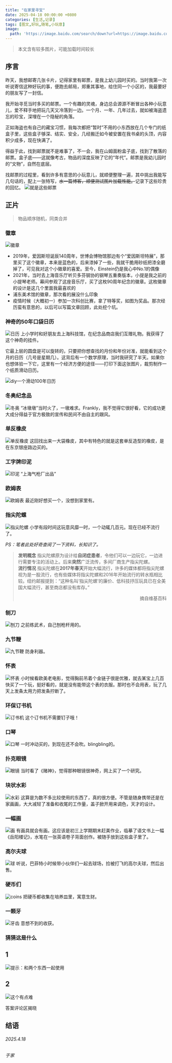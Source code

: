 ```yaml
---
title: "在家里寻宝"
date: 2025-04-18 00:00:00 +0800
categories: [生活,记录]
tags: [图文,好玩,随笔,小玩意]
image:
  path: 'https://image.baidu.com/search/down?url=https://image.baidu.com/search/down?url=https://tvax2.sinaimg.cn/large/008ulBlUgy1i0mdqoehxhj335s2dcu0y.jpg'
---
```

>本文含有较多图片，可能加载时间较长

## 序言
昨天，我想邮寄几张卡片，记得家里有邮票，是我上幼儿园时买的。当时我第一次听说寄信这种好玩的事，便跑去邮局，郑重其事地，给住同一个小区的，我最要好的朋友写了一封信。

我开始寻觅当时多买的邮票。一个有趣的灵魂，身边总会源源不断冒出各种小玩意儿，爱不释手地把玩几天又冷落到一边。一个月、一年、几年过去，就如被海盗遗忘的珍宝，深埋在一个隐秘的角落。

正如海盗也有自己的藏宝习惯，我每次都把“暂时”不用的小东西放在几个专门的纸盒子里，这些盒子够深、结实、安全，几经搬迁如今被安置在我书桌的头顶，内容积少成多，现在快满了。

得益于此，找到邮票就不是难事了，不一会，我在山姆面粉盒子底，找到了散落的邮票。盒子底——这就像考古，物品的深度反映了它的“年代”。邮票是我幼儿园时的“文物”，自然在底层。

找邮票的过程里，看到许多有意思的小玩意儿，就顺便整理一遍，其中挑出我能写几句话的，配上一张特写，~~水一篇博客，顺便测试图片加载性能。~~记录下这些珍贵的回忆。
![就是这些邮票](https://image.baidu.com/search/down?url=https://image.baidu.com/search/down?url=https://tvax2.sinaimg.cn/large/008ulBlUgy1i0mdqoehxhj335s2dcu0y.jpg)

## 正片
>物品顺序随机，同类合并

### 徽章
![徽章](https://image.baidu.com/search/down?url=https://tvax4.sinaimg.cn/large/008ulBlUgy1i0mdruf0rij311b0b37ks.jpg)
- 2019年，爱因斯坦诞辰140周年，世博会博物馆那边有个“爱因斯坦特展”，那里买了这个徽章，本来是蓝色的，后来漆掉了一些，我就干脆用砂纸把漆全磨掉了，可见我对这个小徽章的喜爱。至今，Einstein仍是我心中No.1的偶像
- 2021年，当时去上海音乐厅听贝多芬钢协的钢琴五重奏版本，小提是我之前的小提琴老师。幕间参观了这座音乐厅，买了这枚90周年纪念的徽章。这枚徽章的设计是这几个里面我最喜欢的
- 浦东美术馆的徽章，那次看的展没什么印象
- 疫情时候（大概初一）参加一次科创比赛，拿了特等奖，如图为奖品。那次经历蛮有意思的，以后可以写篇文章回顾，此处挖个坑。

### 神奇的50年口袋日历
![日历](https://image.baidu.com/search/down?url=https://tvax3.sinaimg.cn/large/008ulBlUgy1i0mdrtx41cj30y70idnk0.jpg)
上小学时和好朋友去上海科技馆，在纪念品商店我们互赠礼物。我获得了这个神奇的挂件。

它最上层的圆盘是可以旋转的，只要把你想查找的月份和年份对准，就能看到这个月的日历（几号是星期几）。这背后有一个数学原理，当时我研究了半天。如果你也想体验一下它，这里有一个经济方便的途径——打印下面这张图片，裁剪制作一个纸质滑动日历。

![diy一个滑动100年日历](https://image.baidu.com/search/down?url=https://tvax1.sinaimg.cn/large/008ulBlUgy1i0mepwqmk9j30ug0lgk3x.jpg)

### 冬奥纪念品
![冬奥](https://image.baidu.com/search/down?url=https://tvax1.sinaimg.cn/large/008ulBlUgy1i0mdrv2wr0j30jc0k9dxc.jpg)
“冰墩墩”当时火了，一墩难求。Frankly，我不觉得它很好看，它的成功更大成分得益于官方极致的宣传和民间不由自主的跟风。

### 单反橡皮
![单反橡皮](https://image.baidu.com/search/down?url=https://tvax2.sinaimg.cn/large/008ulBlUgy1i0mdry9ugrj335s2dcx6r.jpg)
这回找出来一大袋橡皮，其中有特色的就是这套单反造型的橡皮，是在东京银座路边买的。

### 工字牌印泥
![印泥](https://image.baidu.com/search/down?url=https://tvax2.sinaimg.cn/large/008ulBlUgy1i0mdqm8dgej335s2dcqv7.jpg)
“上海气枪厂出品”

### 欧姆表
![欧姆表](https://image.baidu.com/search/down?url=https://tvax2.sinaimg.cn/large/008ulBlUgy1i0mdribxavj32dc35sb2b.jpg)
最近刚好想买一个，没想到家里有。

### 指尖陀螺
![指尖陀螺](https://image.baidu.com/search/down?url=https://tvax1.sinaimg.cn/large/008ulBlUgy1i0mdrfag3oj335s2dcqv7.jpg)
小学有段时间这玩意风靡一时，一个动辄几百元。现在已经不流行了。

*PS：笔者此处好奇查阅了一下资料，长知识了。*
>**发明概念**
指尖陀螺原为设计给**自闭症患者**，令他们可以一边玩它，一边进行需要专注的活动上。后来**突然**广泛流传，多间厂商生产指尖陀螺。 <br>
>**流行情况**
指尖陀螺在**2017年春天**开始大幅流行，许多的媒体都将指尖陀螺视为是一股流行，也有些媒体将指尖陀螺和2016年开始流行的转水瓶相比较。纽约邮报提到：“这种名叫‘指尖陀螺’的廉价、低科技抒压玩具已在全美国大幅流行，甚至商店都没有库存。”
><p align="right">摘自维基百科</p>

### 刨刀
![刨刀](https://image.baidu.com/search/down?url=https://tvax1.sinaimg.cn/large/008ulBlUgy1i0mdqwpisnj335s2dcnpg.jpg)
之前练武术，自己刨枪杆用的。

### 九节鞭
![九节鞭](https://image.baidu.com/search/down?url=https://tvax1.sinaimg.cn/large/008ulBlUgy1i0mdrmqhtnj31w02iox6p.jpg)
防身利器。
### 怀表
![怀表](https://image.baidu.com/search/down?url=https://tvax3.sinaimg.cn/large/008ulBlUgy1i0mdrkxltkj335s2dcqv5.jpg)
小时候看欧美老电影，觉得胸前吊着个金链子很是优雅，就去某宝上几百快买了一个玩，挺好看的，就是没有能带这个表的衣服。那时也不会用表，玩了几天上发条太用力把发条拧断了。

### 环保订书机
![订书机](https://image.baidu.com/search/down?url=https://tvax1.sinaimg.cn/large/008ulBlUgy1i0mdqygd8oj31w02io7wh.jpg)
这个订书机不需要钉子哦！

### 口琴
![口琴](https://image.baidu.com/search/down?url=https://tvax1.sinaimg.cn/large/008ulBlUgy1i0mdr28ne1j32io1w0u0x.jpg)
一时冲动买的，到现在还不会吹。blingbling的。

### 扑克眼镜
![眼镜](https://image.baidu.com/search/down?url=https://tvax4.sinaimg.cn/large/008ulBlUgy1i0mdroa8jdj32io1w0qv5.jpg)
当时看了《赌神》，觉得那种眼镜很神奇，网上买了一个研究。

### 块状水彩
![水彩](https://image.baidu.com/search/down?url=https://tvax1.sinaimg.cn/large/008ulBlUgy1i0mdqt7csij335s2dcx6q.jpg)
这算是为数不多比较使用的东西了，真的很方便。不管是随身携带还是在家画画，大大减轻了准备和收尾的工作量，盖子掀开用来调色，天才的设计。

### 一幅画
![画](https://image.baidu.com/search/down?url=https://tvax2.sinaimg.cn/large/008ulBlUgy1i0mdqqq7ljj32dc35s1kz.jpg)
有画具就会有画。这应该是初三上学期期末赶美作业，临摹了语文书上一幅《岳阳楼记》，水笔在一张英语卷子背面创作。被随手放到这些盒子里了。

### 高尔夫球
![球](https://image.baidu.com/search/down?url=https://tvax1.sinaimg.cn/large/008ulBlUgy1i0mdrt1fo9j32io1w07wh.jpg)
听说，巴菲特小时候带小伙伴们一起去球场，捡被打飞的高尔夫球，然后出售。

### 硬币们
![coins](https://image.baidu.com/search/down?url=https://tvax2.sinaimg.cn/large/008ulBlUgy1i0mdr9yj92j335s2dce83.jpg)
把硬币都收集在培养皿里，寓意生财。

### 一颗牙
![牙齿](https://image.baidu.com/search/down?url=https://tvax2.sinaimg.cn/large/008ulBlUgy1i0mdrum66aj30gk0btjx3.jpg)
意想不到的收获。

### 猜猜这是什么
## 1
![提示：和两个东西一起使用](https://image.baidu.com/search/down?url=https://tvax3.sinaimg.cn/large/008ulBlUgy1i0mds1s3oej335s2dcb2c.jpg)

## 2
![这个有点难](https://image.baidu.com/search/down?url=https://tvax1.sinaimg.cn/large/008ulBlUgy1i0mdr3t35dj32io1w0x6p.jpg)

答案评论区揭晓

## 结语


###### 2025.4.18
###### 于家

